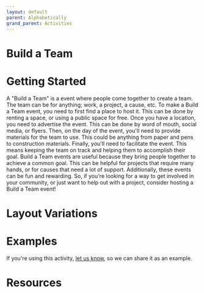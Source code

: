 ```yaml
---
layout: default
parent: Alphabetically
grand_parent: Activities
---
```

# Build a Team

# Getting Started

A "Build a Team" is a event where people come together to create a team. The team can be for anything; work, a project, a cause, etc. To make a Build a Team event, you need to first find a place to host it. This can be done by renting a space, or using a public space for free. Once you have a location, you need to advertise the event. This can be done by word of mouth, social media, or flyers. Then, on the day of the event, you'll need to provide materials for the team to use. This could be anything from paper and pens to construction materials. Finally, you'll need to facilitate the event. This means keeping the team on track and helping them to accomplish their goal. Build a Team events are useful because they bring people together to achieve a common goal. This can be helpful for projects that require many hands, or for causes that need a lot of support. Additionally, these events can be fun and rewarding. So, if you're looking for a way to get involved in your community, or just want to help out with a project, consider hosting a Build a Team event!

# Layout Variations
# Examples
If you're using this activity, [let us know](https://github.com/Standards-and-Practices/structured-rapid-development/issues/new?assignees=&labels=documentation&template=example-submission.md&title=Example+of+%5Byour+pattern+here%5D), so we can share it as an example.
# Resources